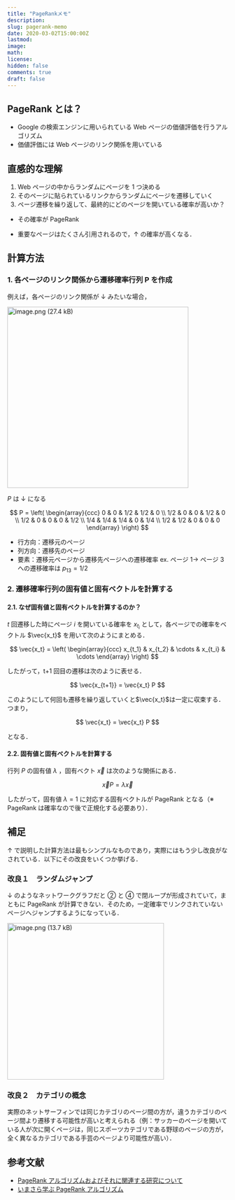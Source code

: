 ```yaml
---
title: "PageRankメモ"
description:
slug: pagerank-memo
date: 2020-03-02T15:00:00Z
lastmod:
image:
math:
license:
hidden: false
comments: true
draft: false
---
```


## PageRank とは？

- Google の検索エンジンに用いられている Web ページの価値評価を行うアルゴリズム
- 価値評価には Web ページのリンク関係を用いている

## 直感的な理解

1. Web ページの中からランダムにページを 1 つ決める
1. そのページに貼られているリンクからランダムにページを遷移していく
1. ページ遷移を繰り返して、最終的にどのページを開いている確率が高いか？

- その確率が PageRank

- 重要なページはたくさん引用されるので，↑ の確率が高くなる．

## 計算方法

### 1. 各ページのリンク関係から遷移確率行列 P を作成

例えば，各ページのリンク関係が ↓ みたいな場合，

<img width="414" alt="image.png (27.4 kB)" src="https://img.esa.io/uploads/production/attachments/14611/2020/07/29/74743/a7b80982-91e5-42ff-97fa-59c4e7854a9b.png">

$P$ は ↓ になる

$$
P = \left(
        \begin{array}{ccc}
            0   & 0   & 1/2 & 1/2 & 0   \\
            1/2 & 0   & 0   & 1/2 & 0   \\
            1/2 & 0   & 0   & 0   & 1/2 \\
            1/4 & 1/4 & 1/4 & 0   & 1/4 \\
            1/2 & 1/2 & 0   & 0   & 0
        \end{array}
    \right)
$$

- 行方向：遷移元のページ
- 列方向：遷移先のページ
- 要素：遷移元ページから遷移先ページへの遷移確率
  ex. ページ 1→ ページ 3 への遷移確率は $p_{13} = 1/2$

### 2. 遷移確率行列の固有値と固有ベクトルを計算する

#### 2.1. なぜ固有値と固有ベクトルを計算するのか？

$t$ 回遷移した時にページ $i$ を開いている確率を $x_{t_i}$ として，各ページでの確率をベクトル $\vec{x_t}$ を用いて次のようにまとめる．

$$
\vec{x_t} = \left(
        \begin{array}{ccc}
            x_{t_1} & x_{t_2} & \cdots & x_{t_i} & \cdots
        \end{array}
    \right)
$$

したがって，t+1 回目の遷移は次のように表せる．

$$
\vec{x_{t+1}} = \vec{x_t} P
$$

このようにして何回も遷移を繰り返していくと$\vec{x_t}$は一定に収束する．つまり，

$$
\vec{x_t} = \vec{x_t} P
$$

となる．

#### 2.2. 固有値と固有ベクトルを計算する

行列 $P$ の固有値 $\lambda$ ，固有ベクト $\vec{x}$ は次のような関係にある．

$$
\vec{x} P = \lambda \vec{x}
$$

したがって，固有値 $\lambda = 1$ に対応する固有ベクトルが PageRank となる（※ PageRank は確率なので後で正規化する必要あり）．

## 補足

↑ で説明した計算方法は最もシンプルなものであり，実際にはもう少し改良がなされている．以下にその改良をいくつか挙げる．

### 改良１　ランダムジャンプ

↓ のようなネットワークグラフだと ② と ④ で閉ループが形成されていて，まともに PageRank が計算できない．そのため，一定確率でリンクされていないページへジャンプするようになっている．

<img width="358" alt="image.png (13.7 kB)" src="https://img.esa.io/uploads/production/attachments/14611/2020/07/29/74743/a41a95e6-0971-441f-b66d-6df74ded9943.png">

### 改良２　カテゴリの概念

実際のネットサーフィンでは同じカテゴリのページ間の方が，違うカテゴリのページ間より遷移する可能性が高いと考えられる（例：サッカーのページを開いている人が次に開くページは，同じスポーツカテゴリである野球のページの方が，全く異なるカテゴリである手芸のページより可能性が高い）．

## 参考文献

- [PageRank アルゴリズムおよびそれに関連する研究について](http://www.kentmiyajima.com/document/pagerank.pdf)
- [いまさら学ぶ PageRank アルゴリズム](https://ohke.hateblo.jp/entry/2018/12/29/230000)
